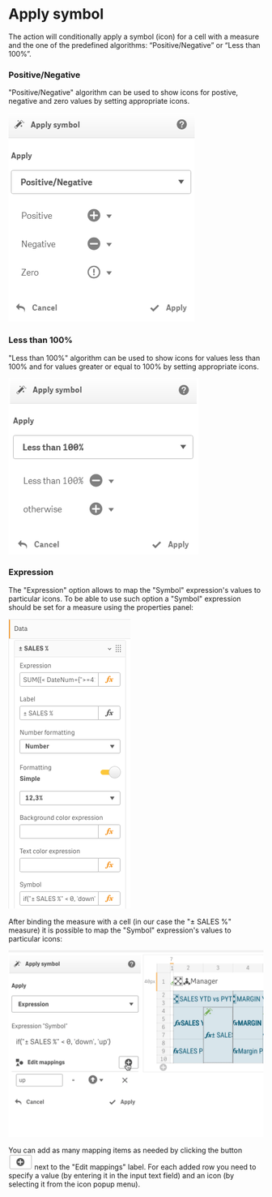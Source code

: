 # Apply symbol

The action will conditionally apply a symbol \(icon\) for a cell with a measure and the one of the predefined algorithms: “Positive/Negative” or “Less than 100%”.

### Positive/Negative

"Positive/Negative" algorithm can be used to show icons for postive, negative and zero values by setting appropriate icons.

![](../.gitbook/assets/applysymbolaction.png)

### Less than 100%

"Less than 100%" algorithm can be used to show icons for values less than 100% and for values greater or equal to 100% by setting appropriate icons.

![](../.gitbook/assets/image%20%28152%29.png)

### Expression

The "Expression" option  allows to map the "Symbol" expression's values to particular icons. To be able to use such option a "Symbol" expression should be set for a measure using the properties panel:

![if\(&quot;&#xB1; SALES %&quot; &amp;lt; 0, &apos;down&apos;, &apos;up&apos;\)](../.gitbook/assets/symbolexpression.png)

After binding the measure with a cell \(in our case the "± SALES %" measure\) it is possible to map the "Symbol" expression's values to particular icons:

![](../.gitbook/assets/applysymbolexpression.gif)

You can add as many mapping items as needed by clicking the button![](../.gitbook/assets/snimok-ekrana-2020-07-13-v-15.58.02.png) next to the "Edit mappings" label. For each added row you need to specify a value \(by entering it in the input text field\) and an icon \(by selecting it from the icon popup menu\).

